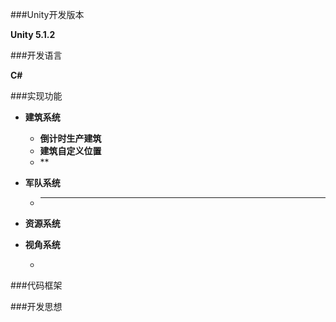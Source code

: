 ###Unity开发版本

**Unity 5.1.2**

###开发语言

**C#**

###实现功能

- **建筑系统**
	
	- **倒计时生产建筑**
	- **建筑自定义位置**
	- **

- **军队系统**
	
	- ****
	
- **资源系统**


- **视角系统**

	- 
	
###代码框架


###开发思想

